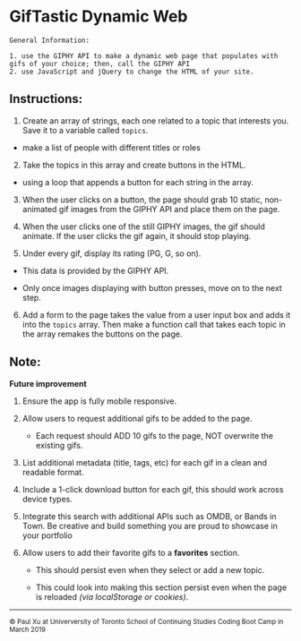 # GifTastic Dynamic Web

    General Information:

    1. use the GIPHY API to make a dynamic web page that populates with gifs of your choice; then, call the GIPHY API
    2. use JavaScript and jQuery to change the HTML of your site.


## Instructions:

1. Create an array of strings, each one related to a topic that interests you. Save it to a variable called `topics`.

 - make a list of people with different titles or roles

2.  Take the topics in this array and create buttons in the HTML. 

 - using a loop that appends a button for each string in the array.

3. When the user clicks on a button, the page should grab 10 static, non-animated gif images from the GIPHY API and place them on the page.

4. When the user clicks one of the still GIPHY images, the gif should animate. If the user clicks the gif again, it should stop playing.

5. Under every gif, display its rating (PG, G, so on).
    
 - This data is provided by the GIPHY API.
        
 - Only once images displaying with button presses, move on to the next step.

6. Add a form to the page takes the value from a user input box and adds it into the `topics` array. Then make a function call that takes each topic in the array remakes the buttons on the page.
    

## Note: 

**Future improvement**

1. Ensure the app is fully mobile responsive.

2. Allow users to request additional gifs to be added to the page.

    - Each request should ADD 10 gifs to the page, NOT overwrite the existing gifs.

3. List additional metadata (title, tags, etc) for each gif in a clean and readable format.

4. Include a 1-click download button for each gif, this should work across device types.

5. Integrate this search with additional APIs such as OMDB, or Bands in Town. Be creative and build something you are proud to showcase in your portfolio

6. Allow users to add their favorite gifs to a **favorites** section. 

    - This should persist even when they select or add a new topic.
    
    - This could look into making this section persist even when the page is reloaded *(via localStorage or cookies)*.


____________________
<sub> &copy; Paul Xu at Univerversity of Toronto School of Continuing Studies Coding Boot Camp in March 2019 </sub>

